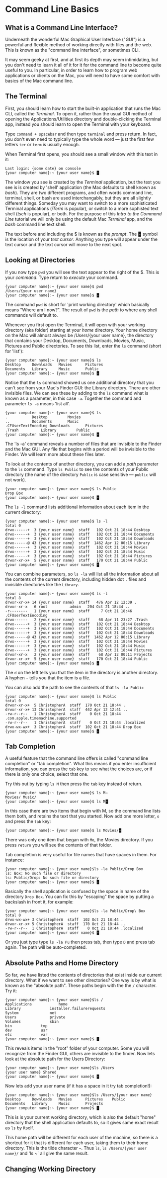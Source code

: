 Command Line Basics
===================

What is a Command Line Interface?
---------------------------------
Underneath the wonderful Mac Graphical User Interface ("GUI") is a powerful and flexible method of working directly with files and the web. This is known as the "command line interface", or sometimes CLI.

It may seem geeky at first, and at first its depth may seem intimidating, but you don't need to learn it all of it for it for the command line to become quite useful to you. In particular, in order to learn how to program web applications or clients on the Mac, you will need to have some comfort with basics of the Mac command line.

The Terminal
------------
First, you should learn how to start the built-in application that runs the Mac CLI, called the _Terminal_. To open it, rather than the usual GUI method of opening the Applications/Utilities directory and double-clicking the Terminal app, instead you should learn to open the Terminal with your keyboard.

Type `command + spacebar` and then type `terminal` and press return. In fact, you don't even need to typically type the whole word — just the first few letters `ter` or `term` is usually enough.

When Terminal first opens, you should see a small window with this text in it:

```
Last login: {some date} on console
{your computer name}:~ {your user name}$ 🁢
```
The window you see is created by the _Terminal_ application, but the text you see is is created by 'shell' application (the Mac defaults to shell known as _bash_). They are two different programs, and often words command line, terminal, shell, or bash are used interchangably, but they are all slightly different things. Someday you may want to switch to a more sophisticated Terminal applications (_iTerm_ is popular), or switch to a more sophisted text shell (_tsch_ is popular), or both. For the purpose of this _Intro to the Command Line_ tutorial we will only be using the default Mac _Terminal_ app, and the _bash_ command line text shell.

The text before and including the $ is known as the _prompt_. The 🁢 symbol is the location of your _text cursor_. Anything you type will appear under the text cursor and the text cursor will move to the next spot.

Looking at Directories
----------------------

If you now type `pwd` you will see the text appear to the right of the $. This is your _command_. Type return to _execute_ your command.

```
{your computer name}:~ {your user name}$ pwd
/Users/{your user name}
{your computer name}:~ {your user name}$ 🁢
```

The command `pwd` is short for 'print working directory' which basically means "Where am I now?". The result of `pwd` is the _path_ to where any shell commands will default to.

Whenever you first open the Terminal, it will open with your working directory (aka folder) starting at your _home_ directory. Your home directory on the Mac will almost always be /Users/{your user name}, the directory that contains your Desktop, Documents, Downloads, Movies, Music, Pictures and Public directories. To see this list, enter the `ls` command (short for 'list'):

```
{your computer name}:~ {your user name}$ ls
Desktop		Downloads	Movies		Pictures
Documents	Library		Music		Public
{your computer name}:~ {your user name}$ 🁢
```

Notice that the `ls` command showed us one additional directory that you can't see from your Mac's Finder GUI: the Library directory. There are other invisible files. We can see these by adding to the `ls` command what is known as a parameter, in this case `-a`.  Together the command and parameter `ls -a` means 'list all'.

```
{your computer name}:~ {your user name}$ ls
.			Desktop			Movies
..			Documents		Music
.CFUserTextEncoding	Downloads		Pictures
.Trash			Library			Public
{your computer name}:~ {your user name}$ 🁢
```

The 'ls -a' command reveals a number of files that are invisible to the Finder and the Mac GUI. Any file that begins with a period will be invisible to the Finder. We will learn more about these files later.

To look at the contents of another directory, you can add a _path_ parameter to the `ls` command. Type `ls Public` to see the contents of your Public directory (the name of the directory `Public` is case sensitive — `public` will not work).

```
{your computer name}:~ {your user name}$ ls Public
Drop Box
{your computer name}:~ {your user name}$ 🁢
```

The `ls -l` command lists additional information about each item in the current directory:

```
{your computer name}:~ {your user name}$ ls -l
total 0
drwx------+  3 {your user name}  staff   102 Oct 21 18:44 Desktop
drwx------+  3 {your user name}  staff   102 Oct 21 18:44 Documents
drwx------+  3 {your user name}  staff   102 Oct 21 18:44 Downloads
drwx------@ 43 {your user name}  staff  1462 Apr 12 00:15 Library
drwx------+  3 {your user name}  staff   102 Oct 21 18:44 Movies
drwx------+  3 {your user name}  staff   102 Oct 21 18:44 Music
drwx------+  3 {your user name}  staff   102 Oct 21 18:44 Pictures
drwxr-xr-x+  5 {your user name}  staff   170 Oct 21 18:44 Public
{your computer name}:~ {your user name}$ 🁢
```

You can combine parameters, so `ls -la` will list all the information about all the contents of the current directory, including hidden dot `.` files and invisible directories like the `Library`.

```
{your computer name}:~ {your user name}$ ls -l
total 8
drwxr-xr-x+ 14 {your user name}  staff   476 Apr 12 12:39 .
drwxr-xr-x   6 root          admin   204 Oct 21 18:44 ..
-r--------   1 {your user name}  staff     7 Oct 21 18:46 .CFUserTextEncoding
drwx------   2 {your user name}  staff    68 Apr 11 23:27 .Trash
drwx------+  3 {your user name}  staff   102 Oct 21 18:44 Desktop
drwx------+  3 {your user name}  staff   102 Oct 21 18:44 Documents
drwx------+  3 {your user name}  staff   102 Oct 21 18:44 Downloads
drwx------@ 43 {your user name}  staff  1462 Apr 12 00:15 Library
drwx------+  3 {your user name}  staff   102 Oct 21 18:44 Movies
drwx------+  3 {your user name}  staff   102 Oct 21 18:44 Music
drwx------+  3 {your user name}  staff   102 Oct 21 18:44 Pictures
drwxr-xr-x   2 {your user name}  staff    68 Apr 12 00:11 Projects
drwxr-xr-x+  5 {your user name}  staff   170 Oct 21 18:44 Public
{your computer name}:~ {your user name}$ 🁢
```

The `d` on the left tells you that the item in the directory is another directory. A hyphen `-` tells you that the item is a file.

You can also add the path to see the contents of that `ls -la Public`

```
{your computer name}:~ {your user name}$ ls Public
total 0
drwxr-xr-x+  5 ChristopherA  staff  170 Oct 21 18:44 .
drwxr-xr-x+ 13 ChristopherA  staff  442 Apr 12 12:41 ..
-rw-r--r--   1 ChristopherA  staff    0 Oct 21 18:44 .com.apple.timemachine.supported
-rw-r--r--   1 ChristopherA  staff    0 Oct 21 18:44 .localized
drwx-wx-wx+  3 ChristopherA  staff  102 Oct 21 18:44 Drop Box
{your computer name}:~ {your user name}$ 🁢
```

Tab Completion
--------------

A useful feature that the command line offers is called "command line completion" or "tab completion". What this means if you enter insufficient information, you can press the `tab` key to see what the choices are, or if there is only one choice, select that one.

Try this out by typing `ls M` then press the `tab` key instead of return.

```
{your computer name}:~ {your user name}$ ls M→
Movies/ Music/  
{your computer name}:~ {your user name}$ ls M🁢
```

In this case there are two items that begin with M, so the command line lists them both, and retains the text that you started. Now add one more letter, `o` and press the `tab` key:

```
{your computer name}:~ {your user name}$ ls Movies/🁢
```

There was only one item that began with `Mo`, the Movies directory. If you press `return` you will see the contents of that folder.

Tab completion is very useful for file names that have spaces in them. For instance:

```
{your computer name}:~ {your user name}$ls -la Public/Drop Box
ls: Box: No such file or directory
ls: Public/Drop: No such file or directory
{your computer name}:~ {your user name}$ 🁢
```

Basically the shell application is confused by the space in name of the directory `Drop Box`. You can fix this by "escaping" the space by putting a backslash in front it, for example:

```
{your computer name}:~ {your user name}$ls -la Public/Drop\ Box
total 0
drwx-wx-wx+ 3 ChristopherA  staff  102 Oct 21 18:44 .
drwxr-xr-x+ 5 ChristopherA  staff  170 Oct 21 18:44 ..
-rw-r--r--  1 ChristopherA  staff    0 Oct 21 18:44 .localized
{your computer name}:~ {your user name}$ 🁢
```

Or you just type type `ls -la Pu` then press tab, then type `D` and press tab again. The path will be auto-completed.

Absolute Paths and Home Directory
---------------------------------

So far, we have listed the contents of directories that exist inside our current directory. What if we want to see other directories? One way is by what is known as the "absolute path". These paths begin with the the `/` character. Try it:

```
{your computer name}:~ {your user name}$ls /
Applications			home
Library				installer.failurerequests
System				net
Users				private
Volumes				sbin
bin				tmp
dev				usr
etc				var
{your computer name}:~ {your user name}$ 🁢
```

This reveals items in the "root" folder of your computer. Some you will recognize from the Finder GUI, others are invisible to the finder. Now lets look at the absolute path for the Users Directory:

```
{your computer name}:~ {your user name}$ls /Users
{your user name} Shared
{your computer name}:~ {your user name}$ 🁢
```

Now lets add your user name (if it has a space in it try tab completion!):

```
{your computer name}:~ {your user name}$ls /Users/{your user name}
Desktop		Downloads	Movies		Pictures	Public
Documents	Library		Music		Projects
{your computer name}:~ {your user name}$ 🁢
```

This is is your current working directory, which is also the default "home" directory that the shell application defaults to, so it gives same exact result as `ls` by itself.

This home path will be different for each user of the machine, so there is a shortcut for it that is different for each user, taking them to their home directory. This is the tilde character `~`. Thus `ls`, `ls /Users/{your user name}/` and 'ls ~` all give the same result.

Changing Working Directory
--------------------------



